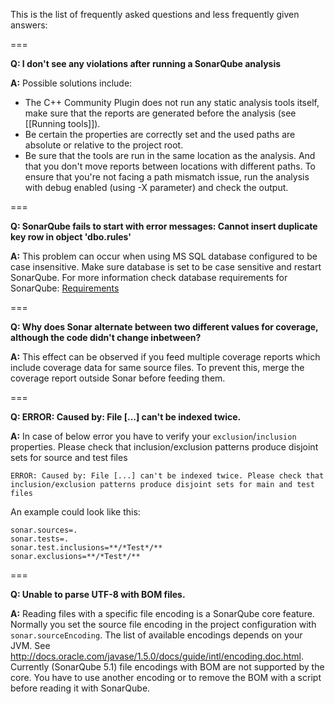 This is the list of frequently asked questions and less frequently given answers:

===

**Q: I don't see any violations after running a SonarQube analysis**

**A:** Possible solutions include: 
* The C++ Community Plugin does not run any static analysis tools itself, make sure that the reports are generated before the analysis (see [[Running tools]]). 
* Be certain the properties are correctly set and the used paths are absolute or relative to the project root.
* Be sure that the tools are run in the same location as the analysis. And that you don't move reports between locations with different paths. To ensure that you're not facing a path mismatch issue, run the analysis with debug enabled (using -X parameter) and check the output.

===

**Q: SonarQube fails to start with error messages: Cannot insert duplicate key row in object 'dbo.rules'**

**A:** This problem can occur when using MS SQL database configured to be case insensitive. Make sure database is set to be case sensitive and restart SonarQube. For more information check database requirements for SonarQube: [Requirements](http://docs.codehaus.org/display/SONAR/Requirements)

===

**Q: Why does Sonar alternate between two different values for coverage, although the code didn't change inbetween?**

**A:** This effect can be observed if you feed multiple coverage reports which include coverage data for same source files. To prevent this, merge the coverage report outside Sonar before feeding them.

===

**Q: ERROR: Caused by: File [...] can't be indexed twice.**

**A:**  In case of below error you have to verify your ```exclusion```/```inclusion``` properties. Please check that inclusion/exclusion patterns produce disjoint sets for source and test files
```
ERROR: Caused by: File [...] can't be indexed twice. Please check that inclusion/exclusion patterns produce disjoint sets for main and test files
```
An example could look like this:
```
sonar.sources=.
sonar.tests=.
sonar.test.inclusions=**/*Test*/**
sonar.exclusions=**/*Test*/**
```

===

**Q: Unable to parse UTF-8 with BOM files.**

**A:** Reading files with a specific file encoding is a SonarQube core feature. Normally you set the source file encoding in the project configuration with ```sonar.sourceEncoding```. The list of available encodings depends on your JVM. See http://docs.oracle.com/javase/1.5.0/docs/guide/intl/encoding.doc.html.
Currently (SonarQube 5.1) file encodings with BOM are not supported by the core. You have to use another encoding or to remove the BOM with a script before reading it with SonarQube.

